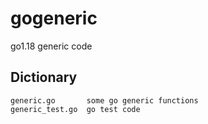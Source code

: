 # gogeneric
go1.18 generic code

## Dictionary
```
generic.go       some go generic functions
generic_test.go  go test code
```
